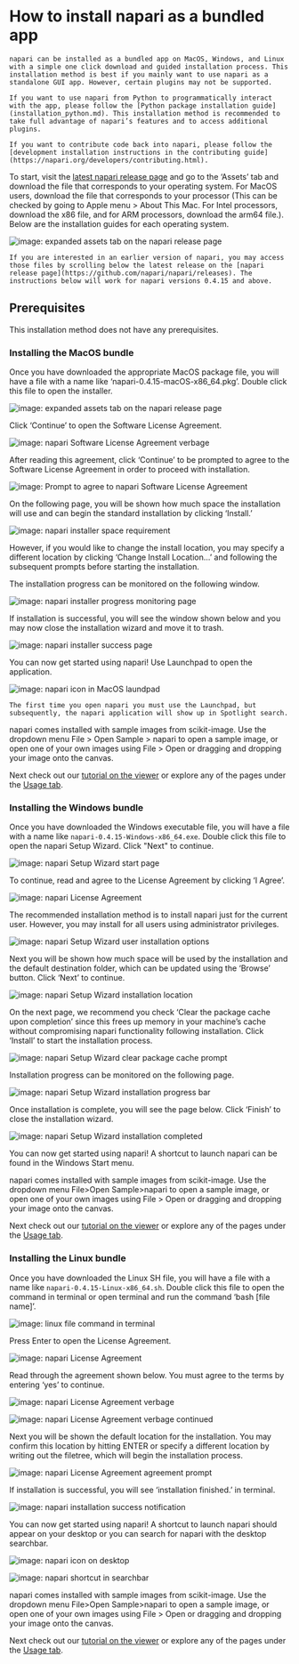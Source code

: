 # How to install napari as a bundled app

```{note}
napari can be installed as a bundled app on MacOS, Windows, and Linux with a simple one click download and guided installation process. This installation method is best if you mainly want to use napari as a standalone GUI app. However, certain plugins may not be supported.
```

```{note}
If you want to use napari from Python to programmatically interact with the app, please follow the [Python package installation guide](installation_python.md). This installation method is recommended to take full advantage of napari’s features and to access additional plugins. 
```

```{note} 
If you want to contribute code back into napari, please follow the [development installation instructions in the contributing guide](https://napari.org/developers/contributing.html).
```

To start, visit the [latest napari release page](https://github.com/napari/napari/releases/latest) and go to the ‘Assets’ tab and download the file that corresponds to your operating system. For MacOS users, download the file that corresponds to your processor (This can be checked by going to Apple menu > About This Mac. For Intel processors, download the x86 file, and for ARM processors, download the arm64 file.). Below are the installation guides for each operating system.

![image: expanded assets tab on the napari release page](.../docs/images/bundle_02.png)

```{note} 
If you are interested in an earlier version of napari, you may access those files by scrolling below the latest release on the [napari release page](https://github.com/napari/napari/releases). The instructions below will work for napari versions 0.4.15 and above.
```

## Prerequisites

This installation method does not have any prerequisites. 

### Installing the MacOS bundle

Once you have downloaded the appropriate MacOS package file, you will have a file with a name like ‘napari-0.4.15-macOS-x86_64.pkg’. Double click this file to open the installer.

![image: expanded assets tab on the napari release page](.../docs/images/bundle_04.png)

Click ‘Continue’ to open the Software License Agreement.

![image: napari Software License Agreement verbage](.../docs/images/bundle_06.png)

After reading this agreement, click ‘Continue’ to be prompted to agree to the Software License Agreement in order to proceed with installation.

![image: Prompt to agree to napari Software License Agreement](.../docs/images/bundle_07.png)

On the following page, you will be shown how much space the installation will use and can begin the standard installation by clicking ‘Install.’

![image: napari installer space requirement](.../docs/images/bundle_09.png)

However, if you would like to change the install location, you may specify a different location by clicking ‘Change Install Location…’ and following the subsequent prompts before starting the installation.

The installation progress can be monitored on the following window.

![image: napari installer progress monitoring page](.../docs/images/bundle_10.png)

If installation is successful, you will see the window shown below and you may now close the installation wizard and move it to trash.

![image: napari installer success page](.../docs/images/bundle_11.png)

You can now get started using napari! Use Launchpad to open the application. 

![image: napari icon in MacOS laundpad](.../docs/images/bundle_13.png)

```{note} 
The first time you open napari you must use the Launchpad, but subsequently, the napari application will show up in Spotlight search.
```

napari comes installed with sample images from scikit-image. Use the dropdown menu File > Open Sample > napari to open a sample image, or open one of your own images using File > Open or dragging and dropping your image onto the canvas. 

Next check out our [tutorial on the viewer](https://napari.org/tutorials/fundamentals/viewer.html) or explore any of the pages under the [Usage tab](https://napari.org/usage.html).

### Installing the Windows bundle

Once you have downloaded the Windows executable file, you will have a file with a name like `napari-0.4.15-Windows-x86_64.exe`. Double click this file to open the napari Setup Wizard. Click "Next" to continue.

![image: napari Setup Wizard start page](.../docs/images/bundle_17.png)

To continue, read and agree to the License Agreement by clicking ‘I Agree’.
 
![image: napari License Agreement](.../docs/images/bundle_18.png)

The recommended installation method is to install napari just for the current user. However, you may install for all users using administrator privileges.

![image: napari Setup Wizard user installation options](.../docs/images/bundle_19.png)

Next you will be shown how much space will be used by the installation and the default destination folder, which can be updated using the ‘Browse’ button. Click ‘Next’ to continue.

![image: napari Setup Wizard installation location](.../docs/images/bundle_20.png)

On the next page, we recommend you check ‘Clear the package cache upon completion’ since this frees up memory in your machine’s cache without compromising napari functionality following installation. Click ‘Install’ to start the installation process.

![image: napari Setup Wizard clear package cache prompt](.../docs/images/bundle_21.png)

Installation progress can be monitored on the following page.

![image: napari Setup Wizard installation progress bar](.../docs/images/bundle_22.png)

Once installation is complete, you will see the page below. Click ‘Finish’ to close the installation wizard.

![image: napari Setup Wizard installation completed](.../docs/images/bundle_24.png)

You can now get started using napari! A shortcut to launch napari can be found in the Windows Start menu. 

napari comes installed with sample images from scikit-image. Use the dropdown menu File>Open Sample>napari to open a sample image, or open one of your own images using File > Open or dragging and dropping your image onto the canvas. 

Next check out our [tutorial on the viewer](https://napari.org/tutorials/fundamentals/viewer.html) or explore any of the pages under the [Usage tab](https://napari.org/usage.html).

### Installing the Linux bundle

Once you have downloaded the Linux SH file, you will have a file with a name like `napari-0.4.15-Linux-x86_64.sh`. Double click this file to open the command in terminal or open terminal and run the command ‘bash [file name]’.

![image: linux file command in terminal](.../docs/images/bundle_28.png)

Press Enter to open the License Agreement.

![image: napari License Agreement](.../docs/images/bundle_29.png)

Read through the agreement shown below. You must agree to the terms by entering ‘yes’ to continue.

![image: napari License Agreement verbage](.../docs/images/bundle_30.png)

![image: napari License Agreement verbage continued](.../docs/images/bundle_31.png)

Next you will be shown the default location for the installation. You may confirm this location by hitting ENTER or specify a different location by writing out the filetree, which will begin the installation process. 

![image: napari License Agreement agreement prompt](.../docs/images/bundle_32.png)

If installation is successful, you will see ‘installation finished.’ in terminal.

![image: napari installation success notification](.../docs/images/bundle_33.png)

You can now get started using napari! A shortcut to launch napari should appear on your desktop or you can search for napari with the desktop searchbar.

![image: napari icon on desktop](.../docs/images/bundle_34.png)

![image: napari shortcut in searchbar](.../docs/images/bundle_35.png)

napari comes installed with sample images from scikit-image. Use the dropdown menu File>Open Sample>napari to open a sample image, or open one of your own images using File > Open or dragging and dropping your image onto the canvas. 

Next check out our [tutorial on the viewer](https://napari.org/tutorials/fundamentals/viewer.html) or explore any of the pages under the [Usage tab](https://napari.org/usage.html).